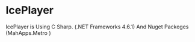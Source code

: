 # IcePlayer
IcePlayer is Using C Sharp. (.NET Frameworks 4.6.1) And Nuget Packeges (MahApps.Metro )

